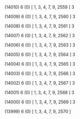 (14010) 6 (0) [ 1, 3, 4, 7, 9, 2559 ] 3 


(14009) 6 (0) [ 1, 3, 4, 7, 9, 2560 ] 3 


(14008) 6 (0) [ 1, 3, 4, 7, 9, 2561 ] 3 


(14007) 6 (0) [ 1, 3, 4, 7, 9, 2562 ] 3 


(14006) 6 (0) [ 1, 3, 4, 7, 9, 2563 ] 3 


(14005) 6 (0) [ 1, 3, 4, 7, 9, 2564 ] 3 


(14004) 6 (0) [ 1, 3, 4, 7, 9, 2565 ] 3 


(14003) 6 (0) [ 1, 3, 4, 7, 9, 2566 ] 3 


(14002) 6 (0) [ 1, 3, 4, 7, 9, 2567 ] 3 


(14001) 6 (0) [ 1, 3, 4, 7, 9, 2568 ] 3 


(14000) 6 (0) [ 1, 3, 4, 7, 9, 2569 ] 3 


(13999) 6 (0) [ 1, 3, 4, 7, 9, 2570 ]  

